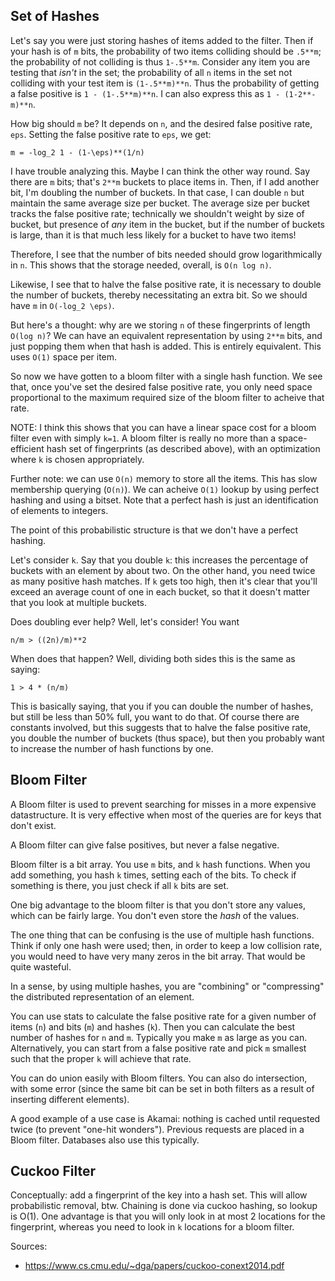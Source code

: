 ## Set of Hashes

Let's say you were just storing hashes of items added to the
filter. Then if your hash is of `m` bits, the probability of two items
colliding should be `.5**m`; the probability of not colliding is thus
`1-.5**m`. Consider any item you are testing that *isn't* in the set;
the probability of all `n` items in the set not colliding with your
test item is `(1-.5**m)**n`. Thus the probability of getting a false
positive is `1 - (1-.5**m)**n`. I can also express this as `1 -
(1-2**-m)**n`.

How big should `m` be? It depends on `n`, and the desired false
positive rate, `eps`. Setting the false positive rate to `eps`, we get:

    m = -log_2 1 - (1-\eps)**(1/n)

I have trouble analyzing this. Maybe I can think the other way
round. Say there are `m` bits; that's `2**m` buckets to place items
in. Then, if I add another bit, I'm doubling the number of buckets. In
that case, I can double `n` but maintain the same average size per
bucket. The average size per bucket tracks the false positive rate;
technically we shouldn't weight by size of bucket, but presence of
*any* item in the bucket, but if the number of buckets is large, than
it is that much less likely for a bucket to have two items!

Therefore, I see that the number of bits needed should grow
logarithmically in `n`. This shows that the storage needed, overall,
is `O(n log n)`.

Likewise, I see that to halve the false positive rate, it is necessary
to double the number of buckets, thereby necessitating an extra
bit. So we should have `m` in `O(-log_2 \eps)`.

But here's a thought: why are we storing `n` of these fingerprints of
length `O(log n)`? We can have an equivalent representation by using
`2**m` bits, and just popping them when that hash is added. This is
entirely equivalent. This uses `O(1)` space per item.

So now we have gotten to a bloom filter with a single hash
function. We see that, once you've set the desired false positive
rate, you only need space proportional to the maximum required size of
the bloom filter to acheive that rate.

NOTE: I think this shows that you can have a linear space cost for a
bloom filter even with simply `k=1`. A bloom filter is really no more
than a space-efficient hash set of fingerprints (as described above),
with an optimization where `k` is chosen appropriately.

Further note: we can use `O(n)` memory to store all the items. This
has slow membership querying (`O(n)`). We can acheive `O(1)` lookup by
using perfect hashing and using a bitset. Note that a perfect hash is
just an identification of elements to integers.

The point of this probabilistic structure is that we don't have a
perfect hashing.

Let's consider `k`. Say that you double `k`: this increases the
percentage of buckets with an element by about two. On the other hand,
you need twice as many positive hash matches. If `k` gets too high,
then it's clear that you'll exceed an average count of one in each
bucket, so that it doesn't matter that you look at multiple
buckets.

Does doubling ever help? Well, let's consider! You want

    n/m > ((2n)/m)**2

When does that happen? Well, dividing both sides this is the same as
saying:

    1 > 4 * (n/m)

This is basically saying, that you if you can double the number of
hashes, but still be less than 50% full, you want to do that. Of
course there are constants involved, but this suggests that to halve
the false positive rate, you double the number of buckets (thus
space), but then you probably want to increase the number of hash
functions by one.

## Bloom Filter

A Bloom filter is used to prevent searching for misses in a more
expensive datastructure. It is very effective when most of the queries
are for keys that don't exist.

A Bloom filter can give false positives, but never a false negative.

Bloom filter is a bit array. You use `m` bits, and `k` hash
functions. When you add something, you hash `k` times, setting each of
the bits. To check if something is there, you just check if all `k`
bits are set.

One big advantage to the bloom filter is that you don't store any
values, which can be fairly large. You don't even store the *hash* of
the values.

The one thing that can be confusing is the use of multiple hash
functions. Think if only one hash were used; then, in order to keep a
low collision rate, you would need to have very many zeros in the bit
array. That would be quite wasteful.

In a sense, by using multiple hashes, you are "combining" or
"compressing" the distributed representation of an element.

You can use stats to calculate the false positive rate for a given
number of items (`n`) and bits (`m`) and hashes (`k`). Then you can
calculate the best number of hashes for `n` and `m`. Typically you
make `m` as large as you can. Alternatively, you can start from a
false positive rate and pick `m` smallest such that the proper `k`
will achieve that rate.

You can do union easily with Bloom filters. You can also do
intersection, with some error (since the same bit can be set in both
filters as a result of inserting different elements).

A good example of a use case is Akamai: nothing is cached until
requested twice (to prevent "one-hit wonders"). Previous requests are
placed in a Bloom filter. Databases also use this typically.

## Cuckoo Filter

Conceptually: add a fingerprint of the key into a hash set. This will
allow probabilistic removal, btw. Chaining is done via cuckoo hashing,
so lookup is O(1). One advantage is that you will only look in at most
2 locations for the fingerprint, whereas you need to look in `k`
locations for a bloom filter.

Sources:

* https://www.cs.cmu.edu/~dga/papers/cuckoo-conext2014.pdf
